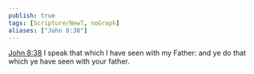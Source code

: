 ```yaml
---
publish: true
tags: [Scripture/NewT, noGraph]
aliases: ["John 8:38"]
---
```

[John 8:38](https://churchofjesuschrist.org/study/scriptures/nt/john/8?lang=eng&id=p38#p38) I speak that which I have seen with my Father: and ye do that which ye have seen with your father.
